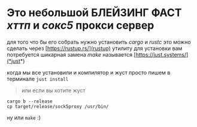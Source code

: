 # Это небольшой БЛЕЙЗИНГ ФАСТ _хттп_ и _сокс5_ прокси сервер

для того что бы его собрать нужно установить _cargo_ и _rustc_ это можно сделать через [https://rustup.rs/](rustup) утилиту
для установки вам потребуется шикарная замена _make_ называется [https://just.systems/](*just*)

когда мы все установили и компилятор и жуст просто пишем в терминале `just install`

> или если вы хотите жуст

```shell
cargo b --release
cp target/release/sock5proxy /usr/bin/
```

ну или `make` :)
